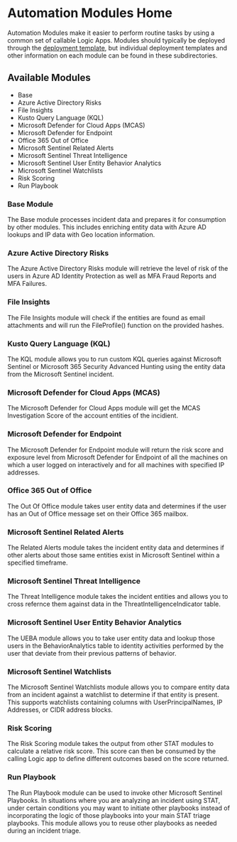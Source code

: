 # Automation Modules Home

Automation Modules make it easier to perform routine tasks by using a common set of callable Logic Apps.  Modules should typically be deployed through the [deployment template](/Deploy/readme.md), but individual deployment templates and other information on each module can be found in these subdirectories.

## Available Modules

* Base
* Azure Active Directory Risks
* File Insights
* Kusto Query Language (KQL)
* Microsoft Defender for Cloud Apps (MCAS)
* Microsoft Defender for Endpoint
* Office 365 Out of Office
* Microsoft Sentinel Related Alerts
* Microsoft Sentinel Threat Intelligence
* Microsoft Sentinel User Entity Behavior Analytics
* Microsoft Sentinel Watchlists
* Risk Scoring
* Run Playbook

### Base Module

The Base module processes incident data and prepares it for consumption by other modules.  This includes enriching entity data with Azure AD lookups and IP data with Geo location information.

### Azure Active Directory Risks

The Azure Active Directory Risks module will retrieve the level of risk of the users in Azure AD Identity Protection as well as MFA Fraud Reports and MFA Failures.

### File Insights

The File Insights module will check if the entities are found as email attachments and will run the FileProfile() function on the provided hashes.

### Kusto Query Language (KQL)

The KQL module allows you to run custom KQL queries against Microsoft Sentinel or Microsoft 365 Security Advanced Hunting using the entity data from the Microsoft Sentinel incident.

### Microsoft Defender for Cloud Apps (MCAS)

The Microsoft Defender for Cloud Apps module will get the MCAS Investigation Score of the account entities of the incidient.

### Microsoft Defender for Endpoint

The Microsoft Defender for Endpoint module will return the risk score and exposure level from Microsoft Defender for Endpoint of all the machines on which a user logged on interactively and for all machines with specified IP addresses.

### Office 365 Out of Office

The Out Of Office module takes user entity data and determines if the user has an Out of Office message set on their Office 365 mailbox.

### Microsoft Sentinel Related Alerts

The Related Alerts module takes the incident entity data and determines if other alerts about those same entities exist in Microsoft Sentinel within a specified timeframe.

### Microsoft Sentinel Threat Intelligence

The Threat Intelligence module takes the incident entities and allows you to cross refernce them against data in the ThreatIntelligenceIndicator table.

### Microsoft Sentinel User Entity Behavior Analytics

The UEBA module allows you to take user entity data and lookup those users in the BehaviorAnalytics table to identity activities performed by the user that deviate from their previous patterns of behavior.

### Microsoft Sentinel Watchlists

The Microsoft Sentinel Watchlists module allows you to compare entity data from an incident against a watchlist to determine if that entity is present.  This supports watchlists containing columns with UserPrincipalNames, IP Addresses, or CIDR address blocks.

### Risk Scoring

The Risk Scoring module takes the output from other STAT modules to calculate a relative risk score.  This score can then be consumed by the calling Logic app to define different outcomes based on the score returned.

### Run Playbook

The Run Playbook module can be used to invoke other Microsoft Sentinel Playbooks.  In situations where you are analyzing an incident using STAT, under certain conditions you may want to initiate other playbooks instead of incorporating the logic of those playbooks into your main STAT triage playbooks.  This module allows you to reuse other playbooks as needed during an incident triage.
